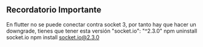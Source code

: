 ## Recordatorio Importante

En flutter no se puede conectar contra socket 3, por tanto hay que hacer un downgrade, tienes que tener esta versión "socket.io": "^2.3.0"
npm uninstall socket.io
npm install socket.io@2.3.0